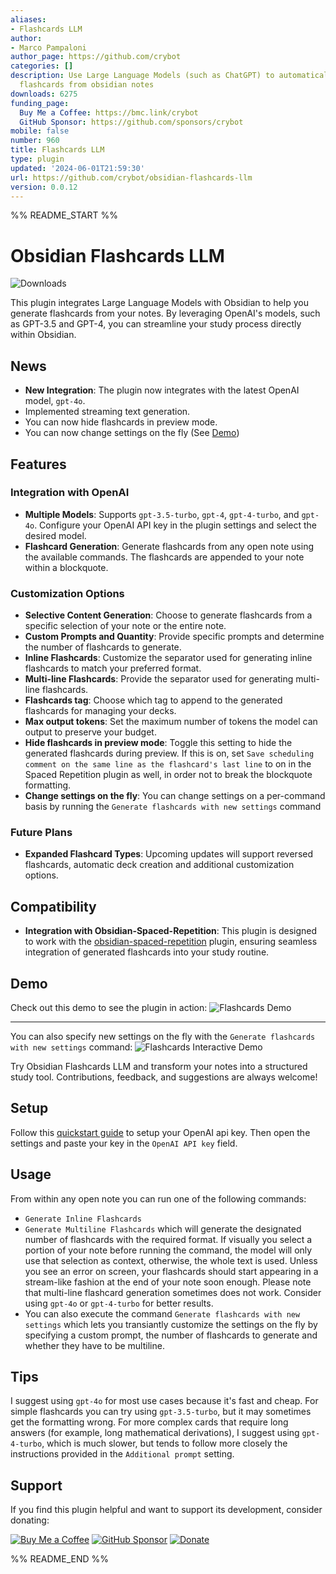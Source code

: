 ```yaml
---
aliases:
- Flashcards LLM
author:
- Marco Pampaloni
author_page: https://github.com/crybot
categories: []
description: Use Large Language Models (such as ChatGPT) to automatically generate
  flashcards from obsidian notes
downloads: 6275
funding_page:
  Buy Me a Coffee: https://bmc.link/crybot
  GitHub Sponsor: https://github.com/sponsors/crybot
mobile: false
number: 960
title: Flashcards LLM
type: plugin
updated: '2024-06-01T21:59:30'
url: https://github.com/crybot/obsidian-flashcards-llm
version: 0.0.12
---
```


%% README_START %%

# Obsidian Flashcards LLM
![Downloads](https://img.shields.io/github/downloads/crybot/obsidian-flashcards-llm/total?style=for-the-badge)

This plugin integrates Large Language Models with Obsidian to help you generate flashcards from your notes. By leveraging OpenAI's models, such as GPT-3.5 and GPT-4, you can streamline your study process directly within Obsidian.

## News
- **New Integration**: The plugin now integrates with the latest OpenAI model, `gpt-4o`.
- Implemented streaming text generation.
- You can now hide flashcards in preview mode.
- You can now change settings on the fly (See [Demo](#demo))

## Features

### Integration with OpenAI
- **Multiple Models**: Supports `gpt-3.5-turbo`, `gpt-4`, `gpt-4-turbo`, and `gpt-4o`. Configure your OpenAI API key in the plugin settings and select the desired model.
- **Flashcard Generation**: Generate flashcards from any open note using the available commands. The flashcards are appended to your note within a blockquote.

### Customization Options
- **Selective Content Generation**: Choose to generate flashcards from a specific selection of your note or the entire note.
- **Custom Prompts and Quantity**: Provide specific prompts and determine the number of flashcards to generate.
- **Inline Flashcards**: Customize the separator used for generating inline flashcards to match your preferred format.
- **Multi-line Flashcards**: Provide the separator used for generating multi-line flashcards.
- **Flashcards tag**: Choose which tag to append to the generated flashcards for managing your decks.
- **Max output tokens**: Set the maximum number of tokens the model can output to preserve your budget.
- **Hide flashcards in preview mode**: Toggle this setting to hide the generated flashcards during preview.
	If this is on, set `Save scheduling comment on the same line as the flashcard's last line` to on in
	the Spaced Repetition plugin as well, in order not to break the blockquote formatting.
- **Change settings on the fly**: You can change settings on a per-command basis by running the `Generate flashcards with new settings` command

### Future Plans
- **Expanded Flashcard Types**: Upcoming updates will support reversed flashcards, automatic deck creation and additional customization options.

## Compatibility
- **Integration with Obsidian-Spaced-Repetition**: This plugin is designed to work with the [obsidian-spaced-repetition](https://github.com/st3v3nmw/obsidian-spaced-repetition) plugin, ensuring seamless integration of generated flashcards into your study routine.

## Demo
Check out this demo to see the plugin in action:
![Flashcards Demo](https://github.com/crybot/obsidian-flashcards-llm/blob/master/docs/flashcards.gif)

---

You can also specify new settings on the fly with the `Generate flashcards with new settings` command:
![Flashcards Interactive Demo](https://github.com/crybot/obsidian-flashcards-llm/blob/master/docs/flashcards-interactive.gif)

Try Obsidian Flashcards LLM and transform your notes into a structured study tool. Contributions, feedback, and suggestions are always welcome!

## Setup
Follow this [quickstart guide](https://platform.openai.com/docs/quickstart) to setup your OpenAI api key.
Then open the settings and paste your key in the `OpenAI API key` field.

## Usage
From within any open note you can run one of the following commands:
- `Generate Inline Flashcards`
- `Generate Multiline Flashcards`
which will generate the designated number of flashcards with the required format.
If visually you select a portion of your note before running the command, the
model will only use that selection as context, otherwise, the whole text is used.
Unless you see an error on screen, your flashcards should start appearing in a stream-like fashion
at the end of your note soon enough.
Please note that multi-line flashcard generation sometimes does not work. Consider
using `gpt-4o` or `gpt-4-turbo` for better results.
- You can also execute the command `Generate flashcards with new settings` which lets
you transiantly customize the settings on the fly by specifying a custom prompt,
the number of flashcards to generate and whether they have to be multiline.


## Tips
I suggest using `gpt-4o` for most use cases because it's fast and cheap. For
simple flashcards you can try using `gpt-3.5-turbo`, but it may sometimes get the formatting wrong.
For more complex cards that require long answers (for example, long mathematical derivations),
I suggest using `gpt-4-turbo`, which is much slower, but tends to follow more closely
the instructions provided in the `Additional prompt` setting.


## Support
If you find this plugin helpful and want to support its development, consider donating:

[![Buy Me a Coffee](https://img.shields.io/badge/Buy%20Me%20a%20Coffee-FFDD00?style=for-the-badge&logo=buy-me-a-coffee&logoColor=black)](https://bmc.link/crybot)
[![GitHub Sponsor](https://img.shields.io/badge/GitHub%20Sponsor-171515?style=for-the-badge&logo=github&logoColor=white)](https://github.com/sponsors/crybot)
[![Donate](https://img.shields.io/badge/Donate-PayPal-blue.svg)](https://paypal.me/crybot?country.x=IT&locale.x=it_IT)


%% README_END %%